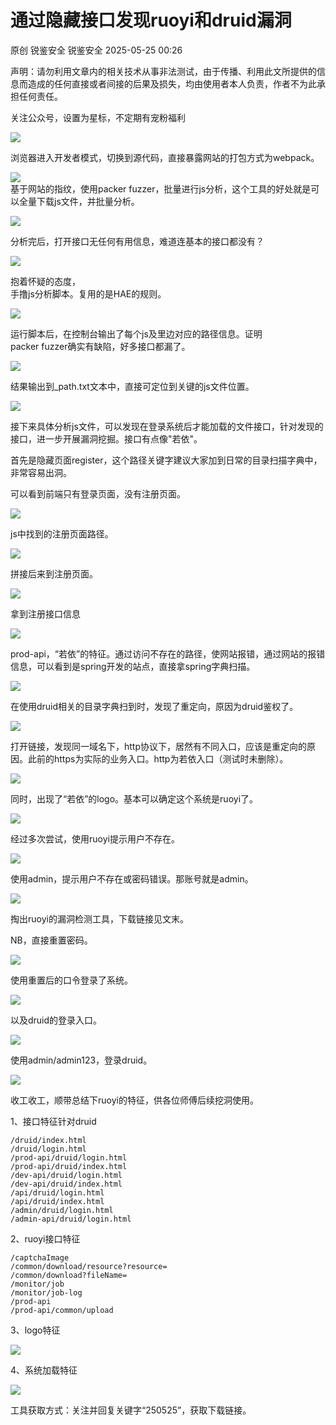 #  通过隐藏接口发现ruoyi和druid漏洞   
原创 锐鉴安全  锐鉴安全   2025-05-25 00:26  
  
声明：请勿利用文章内的相关技术从事非法测试，由于传播、利用此文所提供的信息而造成的任何直接或者间接的后果及损失，均由使用者本人负责，作者不为此承担任何责任。  
  
关注公众号，设置为星标，不定期有宠粉福利  
  
![](https://mmbiz.qpic.cn/mmbiz_png/RLTNmn7FBP4ricRiaXQ6WVVlTAgCW8HUbC2rHkicA2rpDNEPAGyiatRibqB9LN5NyHcqLCmbibM1siaumqF5Yu6UtSsYA/640?wx_fmt=png&from=appmsg "")  
  
浏览器进入开发者模式，切换到源代码，直接暴露网站的打包方式为webpack。  
  
![](https://mmbiz.qpic.cn/mmbiz_png/RLTNmn7FBP4qzmqEZWWKgvy2IJbem9q5hhg8TynotiaeKqiaLjBnYdLS89cibnZP5SfhFpRjxDgSagD9d2ib4kIhcw/640?wx_fmt=png&from=appmsg "")  
基于网站的指纹，使用packer fuzzer，批量进行js分析，这个工具的好处就是可以全量下载js文件，并批量分析。  
  
![](https://mmbiz.qpic.cn/mmbiz_png/RLTNmn7FBP4qzmqEZWWKgvy2IJbem9q5QicMu9cc9wCdOYRSpWVqmB7aDzqdaQ6Svel8NOYyF2ZUkUA0v8aRbxw/640?wx_fmt=png&from=appmsg "")  
  
分析完后，打开接口无任何有用信息，难道连基本的接口都没有？  
  
![](https://mmbiz.qpic.cn/mmbiz_png/RLTNmn7FBP4qzmqEZWWKgvy2IJbem9q5pAerOfW6ZClWRAmS4RR3DjbLgZvw2AduhVjiaOFAMtNbSdRVgUFHs0A/640?wx_fmt=png&from=appmsg "")  
  
抱着怀疑的态度，  
手撸js分析脚本。复用的是HAE的规则。  
  
![](https://mmbiz.qpic.cn/mmbiz_png/RLTNmn7FBP4qzmqEZWWKgvy2IJbem9q55GQE2rbOoBPawjYfyFLGqm7ib3UBZCAF4KTl4gNPpgVvNkUgRTSKwPA/640?wx_fmt=png&from=appmsg "")  
  
运行脚本后，在控制台输出了每个js及里边对应的路径信息。证明  
packer fuzzer确实有缺陷，好多接口都漏了。  
  
![](https://mmbiz.qpic.cn/mmbiz_png/RLTNmn7FBP4qzmqEZWWKgvy2IJbem9q5jBibHjP5p7dJyKCz2TArPQiaelwVtwib7gptuGmWSU2QnJlvnvibsib5Isw/640?wx_fmt=png&from=appmsg "")  
  
结果输出到_path.txt文本中，直接可定位到关键的js文件位置。  
  
![](https://mmbiz.qpic.cn/mmbiz_png/RLTNmn7FBP4qzmqEZWWKgvy2IJbem9q53QEFzLibPjGjpiaf9wIicSqgN3hKZax9hibVF5nJwC4M4RGWB8fIVR2CjQ/640?wx_fmt=png&from=appmsg "")  
  
接下来具体分析js文件，可以发现在登录系统后才能加载的文件接口，针对发现的接口，进一步开展漏洞挖掘。接口有点像"若依"。  
  
  
首先是隐藏页面register，这个路径关键字建议大家加到日常的目录扫描字典中，非常容易出洞。  
  
可以看到前端只有登录页面，没有注册页面。  
  
![](https://mmbiz.qpic.cn/mmbiz_png/RLTNmn7FBP4qzmqEZWWKgvy2IJbem9q59yEAu38JyUtKgGyYiawibCvxic1VLocVsRUys1kRVh5epGvgvaTHysepg/640?wx_fmt=png&from=appmsg "")  
  
js中找到的注册页面路径。  
  
![](https://mmbiz.qpic.cn/mmbiz_png/RLTNmn7FBP4qzmqEZWWKgvy2IJbem9q5ZlEh1XucS8JnRdNfCicmAL55sHkOP5QvAwPSHty8QQDkIEGx6cYERHQ/640?wx_fmt=png&from=appmsg "")  
  
拼接后来到注册页面。  
  
![](https://mmbiz.qpic.cn/mmbiz_png/RLTNmn7FBP4qzmqEZWWKgvy2IJbem9q5R1uSZtqg1J1RrqVsJrmoOSuAFZYOgSHiboUyhk4ViaD2dlec926C4tlg/640?wx_fmt=png&from=appmsg "")  
  
拿到注册接口信息  
  
![](https://mmbiz.qpic.cn/mmbiz_png/RLTNmn7FBP4qzmqEZWWKgvy2IJbem9q5d0RumI4oN5ODOMYCIBj4UjSCJ4R8mH92EiazBTbiaM3v9MvQluPXqAcw/640?wx_fmt=png&from=appmsg "")  
  
  
prod-api，“若依”的特征。通过访问不存在的路径，使网站报错，通过网站的报错信息，可以看到是spring开发的站点，直接拿spring字典扫描。  
  
![](https://mmbiz.qpic.cn/mmbiz_png/RLTNmn7FBP4qzmqEZWWKgvy2IJbem9q5bNNTXtibR5mjeemiakPgicibY9ybibIKh2TuEx8e4Kl5ql2oicaFDeHF9abg/640?wx_fmt=png&from=appmsg "")  
  
在使用druid相关的目录字典扫到时，发现了重定向，原因为druid鉴权了。  
  
![](https://mmbiz.qpic.cn/mmbiz_png/RLTNmn7FBP4qzmqEZWWKgvy2IJbem9q5Uppe8RhKTkNGTu2jK8XK6UpGvEqjS6Kkjrj0yHOpYmMOiazSzTlG7ag/640?wx_fmt=png&from=appmsg "")  
  
  
打开链接，发现同一域名下，http协议下，居然有不同入口，应该是重定向的原因。此前的https为实际的业务入口。http为若依入口（测试时未删除）。  
  
![](https://mmbiz.qpic.cn/mmbiz_png/RLTNmn7FBP4qzmqEZWWKgvy2IJbem9q5uStgTUzqhQs7WNxM7kzxqf1BgcepCEmDOoxTeLyJEpy3UnawoxRLBg/640?wx_fmt=png&from=appmsg "")  
  
  
同时，出现了“若依”的logo。基本可以确定这个系统是ruoyi了。  
  
![](https://mmbiz.qpic.cn/mmbiz_png/RLTNmn7FBP57sgRx7RP5bW2acDp4UxzUAfzHsGgzP1Qqz1xBkyEAC2cMvCSWJ4b631p7pID0xWs9rbKmENGbvA/640?wx_fmt=png&from=appmsg "")  
  
  
经过多次尝试，使用ruoyi提示用户不存在。  
  
![](https://mmbiz.qpic.cn/mmbiz_png/RLTNmn7FBP4qzmqEZWWKgvy2IJbem9q5A5ria7uicRibo9StCfZScRMoOzRqzaL38k9Lr1Hb099c7dECINb2Ppk3A/640?wx_fmt=png&from=appmsg "")  
  
使用admin，提示用户不存在或密码错误。那账号就是admin。  
  
![](https://mmbiz.qpic.cn/mmbiz_png/RLTNmn7FBP4qzmqEZWWKgvy2IJbem9q5nhWg4hQR31OicURo2PaKYQeED0Qs6a2OJ7JlJXznwDXGYaKsmtCEH3A/640?wx_fmt=png&from=appmsg "")  
  
  
掏出ruoyi的漏洞检测工具，下载链接见文末。  
  
NB，直接重置密码。  
  
  
![](https://mmbiz.qpic.cn/mmbiz_png/RLTNmn7FBP4qzmqEZWWKgvy2IJbem9q5oiaFS1GWk4a3HE575rUvqO72WiaM9jhbjZTjrHhV6riaCzE1pLicUxZGpQ/640?wx_fmt=png&from=appmsg "")  
  
使用重置后的口令登录了系统。  
  
![](https://mmbiz.qpic.cn/mmbiz_png/RLTNmn7FBP57sgRx7RP5bW2acDp4UxzUc3oaqehccRj1T2e8ibYbyEYEyXN8uKj0VRhkD0g2XrNlv9CoCDf01EQ/640?wx_fmt=png&from=appmsg "")  
  
  
以及druid的登录入口。  
  
![](https://mmbiz.qpic.cn/mmbiz_png/RLTNmn7FBP4qzmqEZWWKgvy2IJbem9q5w65EK2M1hpvWdvnSA4VhVm4dx3qQ3EgM32W0gUL0j91VJyoxMfn4Ag/640?wx_fmt=png&from=appmsg "")  
  
使用admin/admin123，登录druid。  
  
![](https://mmbiz.qpic.cn/mmbiz_png/RLTNmn7FBP57sgRx7RP5bW2acDp4UxzUzib09OibghqlGz7ygpdJp2qevXcoBMviciaaFT7EwPoOtcfZiavp9fMIbuA/640?wx_fmt=png&from=appmsg "")  
  
  
收工收工，顺带总结下ruoyi的特征，供各位师傅后续挖洞使用。  
  
1、接口特征针对druid  
```
/druid/index.html
/druid/login.html
/prod-api/druid/login.html
/prod-api/druid/index.html
/dev-api/druid/login.html
/dev-api/druid/index.html
/api/druid/login.html
/api/druid/index.html
/admin/druid/login.html
/admin-api/druid/login.html
```  
  
  
2、ruoyi接口特征  
```
/captchaImage
/common/download/resource?resource=
/common/download?fileName=
/monitor/job
/monitor/job-log
/prod-api
/prod-api/common/upload
```  
  
  
3、logo特征  
  
![](https://mmbiz.qpic.cn/mmbiz_png/RLTNmn7FBP57sgRx7RP5bW2acDp4UxzUZuaal7KUchNJaGBuGcJ5o81LxknhjWrmbE4ibvnyuTRafH1s1sSibzAA/640?wx_fmt=png&from=appmsg "")  
  
  
4、系统加载特征  
  
![](https://mmbiz.qpic.cn/mmbiz_png/RLTNmn7FBP57sgRx7RP5bW2acDp4UxzUcUibHOmeqd6lDhPtSvPQ4ibWpAbqCgundKx7Q6VAZiaG8TWziagiczydZXw/640?wx_fmt=png&from=appmsg "")  
  
  
工具获取方式：关注并回复关键字“250525”，获取下载链接。  
  
